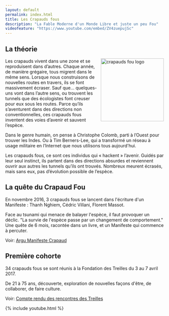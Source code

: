 ```yaml
---
layout: default
permalink: index.html
title: Les Crapauds fous
description: "La Fable Moderne d'un Monde Libre et juste un peu Fou"
videofeature: "https://www.youtube.com/embed/ZV4zuepujSc" 
---
```


## La théorie

<img src="{{ site.urlimg }}/crapauds_fous_logo.png" width="200" align="right" alt="crapauds fou logo"/>
Les crapauds vivent dans une zone et se reproduisent dans d’autres. Chaque année, de manière grégaire, tous migrent dans le même sens. Lorsque nous construisons de nouvelles routes en travers, ils se font massivement écraser. Sauf que… quelques-uns vont dans l’autre sens, ou trouvent les tunnels que des écologistes font creuser pour eux sous les routes. Parce qu’ils s’aventurent dans des directions non conventionnelles, ces crapauds fous inventent des voies d’avenir et sauvent l’espèce.

Dans le genre humain, on pense à Christophe Colomb, parti à l’Ouest pour trouver les Indes. Ou à Tim Berners-Lee, qui a transformé un réseau à usage militaire en l’Internet que nous utilisons tous aujourd'hui.

Les crapauds fous, ce sont ces individus qui « hackent » l’avenir. Guidés par leur seul instinct, ils partent dans des directions absurdes et reviennent ouvrir aux autres les tunnels qu’ils ont trouvés. Nombreux meurent écrasés, mais sans eux, pas d’évolution possible de l’espèce.

## La quête du Crapaud Fou

En novembre 2016, 3 crapauds fous se lancent dans l'écriture d'un Manifeste : Thanh Nghiem, Cédric Villani, Florent Massot. 

Face au tsunami qui menace de balayer l'espèce, il faut provoquer un déclic. "La survie de l'espèce passe par un changement de comportement." Une quête de 6 mois, racontée dans un livre, et un Manifeste qui commence à percuter.

Voir: <a href="{{ site.url }}/pdf/argu-manifeste-crapaud.pdf">Argu Manifeste Crapaud <i class="iconside iconm-file-pdf"> </i></a>

## Première cohorte

34 crapauds fous se sont réunis à la Fondation des Treilles du 3 au 7 avril 2017.

De 21 à 75 ans, découverte, exploration de nouvelles façons d'être, de collaborer, de faire culture.

Voir: [Compte rendu des rencontres des Treilles](/treilles_cr)



{% include youtube.html %}
